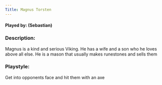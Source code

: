 ```yaml
---
Title: Magnus Torsten
---
```

#### Played by: (Sebastian)
### Description:
Magnus is a kind and serious Viking. He has a wife and a son who he loves above all else. He is a mason that usually makes runestones and sells them

### Playstyle:
Get into opponents face and hit them with an axe